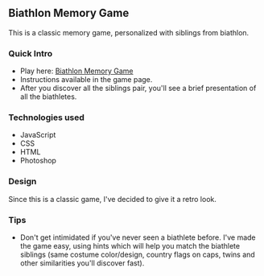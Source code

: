 ## Biathlon Memory Game

This is a classic memory game, personalized with siblings from biathlon.

### Quick Intro

- Play here: [Biathlon Memory Game](https://silviurdr.github.io/memory-game-biathlon/)
- Instructions available in the game page.
- After you discover all the siblings pair, you'll see a brief presentation of all the biathletes.


### Technologies used

- JavaScript
- CSS
- HTML
- Photoshop


### Design

Since this is a classic game, I've decided to give it a retro look. 


### Tips

- Don't get intimidated if you've never seen a biathlete before. I've made the game easy, using hints which will help you match the biathlete siblings (same costume color/design, country flags on caps, twins and other similarities you'll discover fast).

